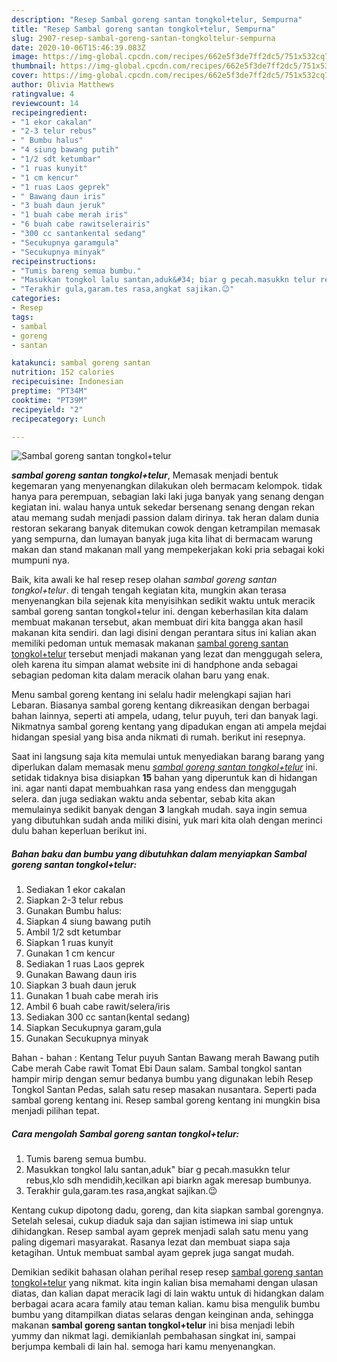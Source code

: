 ```yaml
---
description: "Resep Sambal goreng santan tongkol+telur, Sempurna"
title: "Resep Sambal goreng santan tongkol+telur, Sempurna"
slug: 2907-resep-sambal-goreng-santan-tongkoltelur-sempurna
date: 2020-10-06T15:46:39.083Z
image: https://img-global.cpcdn.com/recipes/662e5f3de7ff2dc5/751x532cq70/sambal-goreng-santan-tongkoltelur-foto-resep-utama.jpg
thumbnail: https://img-global.cpcdn.com/recipes/662e5f3de7ff2dc5/751x532cq70/sambal-goreng-santan-tongkoltelur-foto-resep-utama.jpg
cover: https://img-global.cpcdn.com/recipes/662e5f3de7ff2dc5/751x532cq70/sambal-goreng-santan-tongkoltelur-foto-resep-utama.jpg
author: Olivia Matthews
ratingvalue: 4
reviewcount: 14
recipeingredient:
- "1 ekor cakalan"
- "2-3 telur rebus"
- " Bumbu halus"
- "4 siung bawang putih"
- "1/2 sdt ketumbar"
- "1 ruas kunyit"
- "1 cm kencur"
- "1 ruas Laos geprek"
- " Bawang daun iris"
- "3 buah daun jeruk"
- "1 buah cabe merah iris"
- "6 buah cabe rawitselerairis"
- "300 cc santankental sedang"
- "Secukupnya garamgula"
- "Secukupnya minyak"
recipeinstructions:
- "Tumis bareng semua bumbu."
- "Masukkan tongkol lalu santan,aduk&#34; biar g pecah.masukkn telur rebus,klo sdh mendidih,kecilkan api biarkn agak meresap bumbunya."
- "Terakhir gula,garam.tes rasa,angkat sajikan.😉"
categories:
- Resep
tags:
- sambal
- goreng
- santan

katakunci: sambal goreng santan 
nutrition: 152 calories
recipecuisine: Indonesian
preptime: "PT34M"
cooktime: "PT39M"
recipeyield: "2"
recipecategory: Lunch

---
```



![Sambal goreng santan tongkol+telur](https://img-global.cpcdn.com/recipes/662e5f3de7ff2dc5/751x532cq70/sambal-goreng-santan-tongkoltelur-foto-resep-utama.jpg)

<b><i>sambal goreng santan tongkol+telur</i></b>, Memasak menjadi bentuk kegemaran yang menyenangkan dilakukan oleh bermacam kelompok. tidak hanya para perempuan, sebagian laki laki juga banyak yang senang dengan kegiatan ini. walau hanya untuk sekedar bersenang senang dengan rekan atau memang sudah menjadi passion dalam dirinya. tak heran dalam dunia restoran sekarang banyak ditemukan cowok dengan ketrampilan memasak yang sempurna, dan lumayan banyak juga kita lihat di bermacam warung makan dan stand makanan mall yang mempekerjakan koki pria sebagai koki mumpuni nya.

Baik, kita awali ke hal resep resep olahan <i>sambal goreng santan tongkol+telur</i>. di tengah tengah kegiatan kita, mungkin akan terasa menyenangkan bila sejenak kita menyisihkan sedikit waktu untuk meracik sambal goreng santan tongkol+telur ini. dengan keberhasilan kita dalam membuat makanan tersebut, akan membuat diri kita bangga akan hasil makanan kita sendiri. dan lagi disini dengan perantara situs ini kalian akan memiliki pedoman untuk memasak makanan <u>sambal goreng santan tongkol+telur</u> tersebut menjadi makanan yang lezat dan menggugah selera, oleh karena itu simpan alamat website ini di handphone anda sebagai sebagian pedoman kita dalam meracik olahan baru yang enak.

Menu sambal goreng kentang ini selalu hadir melengkapi sajian hari Lebaran. Biasanya sambal goreng kentang dikreasikan dengan berbagai bahan lainnya, seperti ati ampela, udang, telur puyuh, teri dan banyak lagi. Nikmatnya sambal goreng kentang yang dipadukan engan ati ampela mejdai hidangan spesial yang bisa anda nikmati di rumah. berikut ini resepnya.


Saat ini langsung saja kita memulai untuk menyediakan barang barang yang diperlukan dalam memasak menu <u><i>sambal goreng santan tongkol+telur</i></u> ini. setidak tidaknya bisa disiapkan <b>15</b> bahan yang diperuntuk kan di hidangan ini. agar nanti dapat membuahkan rasa yang endess dan menggugah selera. dan juga sediakan waktu anda sebentar, sebab kita akan memulainya sedikit banyak dengan <b>3</b> langkah mudah. saya ingin semua yang dibutuhkan sudah anda miliki disini, yuk mari kita olah dengan merinci dulu bahan keperluan berikut ini.

<!--inarticleads1-->

##### Bahan baku dan bumbu yang dibutuhkan dalam menyiapkan Sambal goreng santan tongkol+telur:

1. Sediakan 1 ekor cakalan
1. Siapkan 2-3 telur rebus
1. Gunakan  Bumbu halus:
1. Siapkan 4 siung bawang putih
1. Ambil 1/2 sdt ketumbar
1. Siapkan 1 ruas kunyit
1. Gunakan 1 cm kencur
1. Sediakan 1 ruas Laos geprek
1. Gunakan  Bawang daun iris
1. Siapkan 3 buah daun jeruk
1. Gunakan 1 buah cabe merah iris
1. Ambil 6 buah cabe rawit/selera/iris
1. Sediakan 300 cc santan(kental sedang)
1. Siapkan Secukupnya garam,gula
1. Gunakan Secukupnya minyak


Bahan - bahan : Kentang Telur puyuh Santan Bawang merah Bawang putih Cabe merah Cabe rawit Tomat Ebi Daun salam. Sambal tongkol santan hampir mirip dengan semur bedanya bumbu yang digunakan lebih Resep Tongkol Santan Pedas, salah satu resep masakan nusantara. Seperti pada sambal goreng kentang ini. Resep sambal goreng kentang ini mungkin bisa menjadi pilihan tepat. 

<!--inarticleads2-->

##### Cara mengolah Sambal goreng santan tongkol+telur:

1. Tumis bareng semua bumbu.
1. Masukkan tongkol lalu santan,aduk&#34; biar g pecah.masukkn telur rebus,klo sdh mendidih,kecilkan api biarkn agak meresap bumbunya.
1. Terakhir gula,garam.tes rasa,angkat sajikan.😉


Kentang cukup dipotong dadu, goreng, dan kita siapkan sambal gorengnya. Setelah selesai, cukup diaduk saja dan sajian istimewa ini siap untuk dihidangkan. Resep sambal ayam geprek menjadi salah satu menu yang paling digemari masyarakat. Rasanya lezat dan membuat siapa saja ketagihan. Untuk membuat sambal ayam geprek juga sangat mudah. 

Demikian sedikit bahasan olahan perihal resep resep <u>sambal goreng santan tongkol+telur</u> yang nikmat. kita ingin kalian bisa memahami dengan ulasan diatas, dan kalian dapat meracik lagi di lain waktu untuk di hidangkan dalam berbagai acara acara family atau teman kalian. kamu bisa mengulik bumbu bumbu yang ditampilkan diatas selaras dengan keinginan anda, sehingga makanan <b>sambal goreng santan tongkol+telur</b> ini bisa menjadi lebih yummy dan nikmat lagi. demikianlah pembahasan singkat ini, sampai berjumpa kembali di lain hal. semoga hari kamu menyenangkan.
